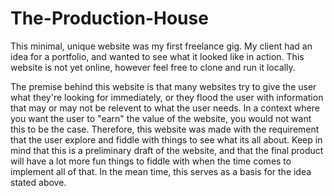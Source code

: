 # The-Production-House

This minimal, unique website was my first freelance gig. My client had an idea for a portfolio, and wanted to see what it looked like in action. This website is not yet online, however feel free to clone and run it locally.

The premise behind this website is that many websites try to give the user what they're looking for immediately, or they flood the user with information that may or may not be relevent to what the user needs. In a context where you want the user to "earn" the value of the website, you would not want this to be the case. Therefore, this website was made with the requirement that the user explore and fiddle with things to see what its all about. Keep in mind that this is a preliminary draft of the website, and that the final product will have a lot more fun things to fiddle with when the time comes to implement all of that. In the mean time, this serves as a basis for the idea stated above.
